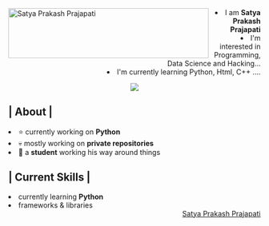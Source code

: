<img align="left" width="400" Height="100" alt="Satya Prakash Prajapati" src="###"/>
<aside align="right">
  <li>I am <b>Satya Prakash Prajapati</b></li>
  <li>I'm interested in Programming, Data Science and Hacking...</li>
  <li>I'm currently learning Python, Html, C++ ....</li>
</aside>
<p align = center ><img src="#"> </p>
<div>
<h2> | About |</h2>
<li>⭐ currently working on <b>Python</b></li>
<li>💀 mostly working on <b>private repositories</b></li>
<li>👾 a <b>student</b> working his way around things</li>
<h2> | Current Skills | </h2>
<li>currently learning <b>Python</b></li>
<li>frameworks & libraries</li>
  <div align="right">
    <a href="(https://www.buymeacoffee.com/onesatyaprakash
)">Satya Prakash Prajapati</a>
  </div>
</div>
  
